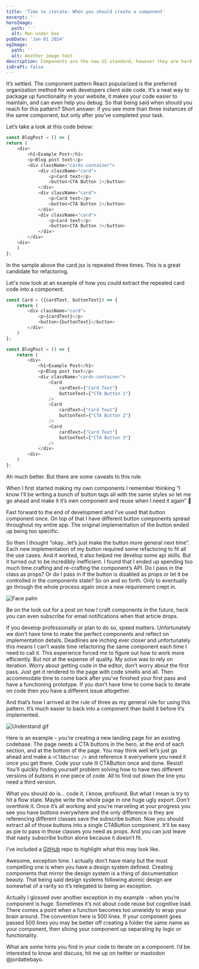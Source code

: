 ```yaml
---
title: 'Time to iterate: When you should create a component'
excerpt: ''
heroImage:
  path: ' '
  alt: Man under box
pubDate: 'Jan 01 2024'
ogImage:
  path: ''
  alt: Another image text
description: Components are the new UI standard, however they are hard to get right the first time. They end up either prematurely over-engineered or require refactoring to accommodate new use-cases. Choose to create your components iteratively, after you’ve created the page.
isDraft: false
---
```


It’s settled. The component pattern React popularized is the preferred organization method for web developers client side code. It’s a neat way to package up functionality in your website, it makes your code easier to maintain, and can even help you debug. So that being said when should you reach for this pattern? Short answer: if you see more than three instances of the same component, but only after you’ve completed your task.

Let’s take a look at this code below:

```javascript
const BlogPost = () => {
return (
	<div>
		<h1>Example Post</h1>
		<p>Blog post text</p>
		<div className="cards-container">
			<div className="card">
				<p>Card text</p>
				<button>CTA Button 1</button>
			</div>
			<div className="card">
				<p>Card text</p>
				<button>CTA Button 2</button>
			</div>
			<div className="card">
				<p>Card text</p>
				<button>CTA Button 3</button>
			</div>
		</div>
	<div>
	)
};
```

In the sample above the card jsx is repeated three times. This is a great candidate for refactoring. 

Let's now look at an example of how you could extract the repeated card code into a component.

```javascript
const Card = ({cardText, buttonText}) => {
	return (
		<div className="card">
			<p>{cardText}</p>
			<button>{buttonText}</button>
		</div>
	)
};

const BlogPost = () => {
	return (
		<div>
			<h1>Example Post</h1>
			<p>Blog post text</p>
			<div className="cards-container">
				<Card 
					cardText={"Card Text"} 
					buttonText={"CTA Button 1"} 
				/>
				<Card 
					cardText={"Card Text"} 
					buttonText={"CTA Button 2"} 
				/>
				<Card 
					cardText={"Card Text"} 
					buttonText={"CTA Button 3"} 
				/>
			</div>
		<div>
	)
};
```

Ah much better. But there are some caveats to this rule.

When I first started making my own components I remember thinking “I know I’ll be writing a bunch of button tags all with the same styles so let me go ahead and make it it’s own component and reuse when I need it again”  🤗

Fast forward to the end of development and I’ve used that button component once. On top of that I have different button components spread throughout my entire app. The original implementation of the button ended up being too specific.

So then I thought “okay…let’s just make the button more general next time”. Each new implementation of my button required some refactoring to fit all the use cases. And it worked, it also helped me develop some api skills. But it turned out to be incredibly inefficient. I found that I ended up spending too much time crafting and re-crafting the component’s API. Do I pass in the class as props? Or do I pass in if the button is disabled as props or let it be controlled in the components state? So on and so forth. Only to eventually go through the whole process again once a new requirement crept in.

![Face palm](https://media.tenor.com/Oaq1HNMNDVsAAAAC/facepalm-crowd.gif)

Be on the look out for a post on how I craft components in the future, heck you can even subscribe for email notifications when that article drops. 

If you develop professionally or plan to do so, speed matters. Unfortunately we don’t have time to make the perfect components and reflect on implementation details. Deadlines are inching ever closer and unfortunately this means I can’t waste time refactoring the same component each time I need to call it. This experience forced me to figure out how to work more efficiently. But not at the expense of quality. My solve was to rely on iteration. Worry about getting code in the editor, don’t worry about the first pass. Just get it rendered to the page with code smells and all. Then accommodate time to come back after you’ve finished your first pass and have a functioning prototype. If you don’t have time to come back to iterate on code then you have a different issue altogether. 

And that’s how I arrived at the rule of three as my general rule for using this pattern. It’s much easier to back into a component than build it before it’s implemented. 

![Understand gif](https://media.tenor.com/25IjtCdxlgoAAAAC/surprised-black.gif)

Here is an example - you’re creating a new landing page for an existing codebase. The page needs a CTA buttons in the hero, at the end of each section, and at the bottom of the page. You may think well let’s just go ahead and make a `<CTAButton />` and reference it everywhere you need it once you get there. Code your cute lil CTAButton once and done. Resist! You’ll quickly finding yourself problem solving how to have two different versions of buttons in one piece of code. All to find out down the line you need a third version.  

What you should do is… code it. I know, profound. But what I mean is try to hit a flow state. Maybe write the whole page in one huge ugly export. Don’t overthink it. Once it’s all working and you’re marveling at your progress you see you have buttons everywhere and the only difference is they are referencing different classes save the subscribe button. Now you should extract all of those buttons into a single CTAButton component. It’ll be easy as pie to pass in those classes you need as props. And you can just leave that nasty subscribe button alone because it doesn’t fit. 

I’ve included a [GitHub](https://github.com/jordattebayo/component-example) repo to highlight what this may look like.

Awesome, exception time. I actually don’t have many but the most compelling one is when you have a design system defined. Creating components that mirror the design system is a thing of documentation beauty. That being said design systems following atomic design are somewhat of a rarity so it’s relegated to being an exception. 

Actually I glossed over another exception in my example - when you’re component is huge. Sometimes it’s not about code reuse but cognitive load. There comes a point when a function becomes too unwieldy to wrap your brain around. The convention here is 500 lines. If your component goes passed 500 lines you may be better off creating a folder the same name as your component, then slicing your component up separating by logic or functionality. 

What are some hints you find in your code to iterate on a component. I’d be interested to know and discuss, hit me up on twitter or mastodon @jordattebayo.